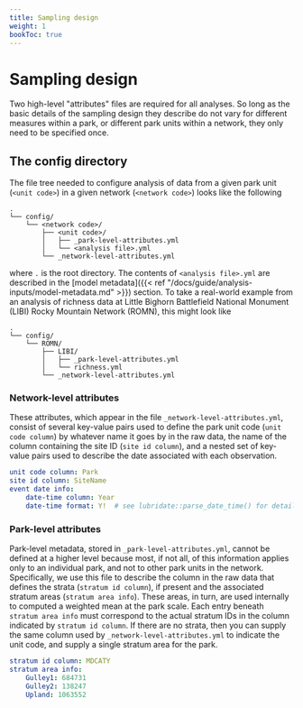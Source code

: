 ```yaml
---
title: Sampling design
weight: 1
bookToc: true
---
```


# Sampling design

Two high-level "attributes" files are required for all analyses. So long as the basic details of the sampling design they describe do not vary for different measures within a park, or different park units within a network, they only need to be specified once.

## The config directory

The file tree needed to configure analysis of data from a given park unit (`<unit code>`) in a given network (`<network code>`) looks like the following

    .
    └── config/
        └── <network code>/
            ├── <unit code>/
            │   ├── _park-level-attributes.yml
            │   └── <analysis file>.yml
            └── _network-level-attributes.yml

where `.` is the root directory. The contents of `<analysis file>.yml` are described in the [model metadata]({{< ref "/docs/guide/analysis-inputs/model-metadata.md" >}}) section. To take a real-world example from an analysis of richness data at Little Bighorn Battlefield National Monument (LIBI) Rocky Mountain Network (ROMN), this might look like

    .
    └── config/
        └── ROMN/
            ├── LIBI/
            │   ├── _park-level-attributes.yml
            │   └── richness.yml
            └── _network-level-attributes.yml

### Network-level attributes
These attributes, which appear in the file `_network-level-attributes.yml`, consist of several key-value pairs used to define the park unit code (`unit code column`) by whatever name it goes by in the raw data, the name of the column containing the site ID (`site id column`), and a nested set of key-value pairs used to describe the date associated with each observation.
```YAML
unit code column: Park
site id column: SiteName
event date info:
    date-time column: Year
    date-time format: Y!  # see lubridate::parse_date_time() for details
```

### Park-level attributes
Park-level metadata, stored in `_park-level-attributes.yml`, cannot be defined at a higher level because most, if not all, of this information applies only to an individual park, and not to other park units in the network. Specifically, we use this file to describe the column in the raw data that defines the strata (`stratum id column`), if present and the associated stratum areas (`stratum area info`). These areas, in turn, are used internally to computed a weighted mean at the park scale. Each entry beneath `stratum area info` must correspond to the actual stratum IDs in the column indicated by `stratum id column`. If there are no strata, then you can supply the same column used by `_network-level-attributes.yml` to indicate the unit code, and supply a single stratum area for the park.
```YAML
stratum id column: MDCATY
stratum area info:
    Gulley1: 684731
    Gulley2: 138247
    Upland: 1063552
```
